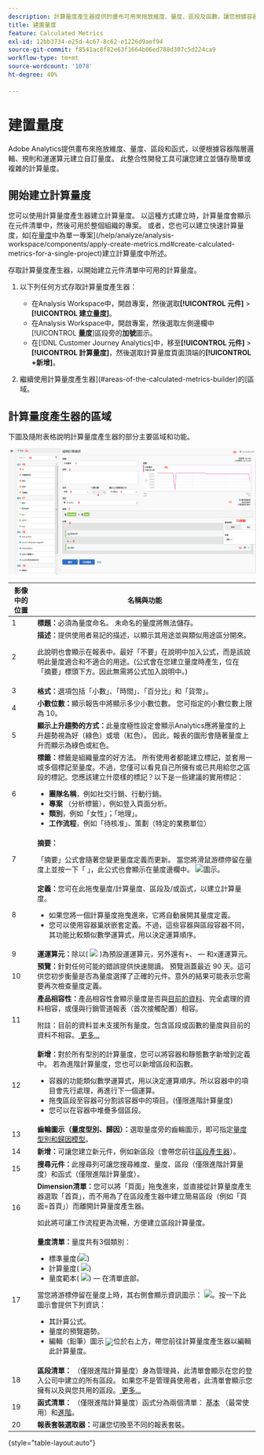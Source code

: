 ```yaml
---
description: 計算量度產生器提供的畫布可用來拖放維度、量度、區段及函數，讓您根據容器階層邏輯、規則及運算子來建立自訂量度。此整合性開發工具可讓您建立並儲存簡單的計算量度或複雜的進階計算量度。
title: 建置量度
feature: Calculated Metrics
exl-id: 12bb3734-e25d-4c67-8c62-e1226d9aef94
source-git-commit: f8541ac8f82e63f1664b06ed788d307c5d224ca9
workflow-type: tm+mt
source-wordcount: '1078'
ht-degree: 40%

---
```


# 建置量度

Adobe Analytics提供畫布來拖放維度、量度、區段和函式，以便根據容器階層邏輯、規則和運運算元建立自訂量度。 此整合性開發工具可讓您建立並儲存簡單或複雜的計算量度。

## 開始建立計算量度

您可以使用計算量度產生器建立計算量度。 以這種方式建立時，計算量度會顯示在元件清單中，然後可用於整個組織的專案。 或者，您也可以建立快速計算量度，如[在[量度](/help/analyze/analysis-workspace/components/apply-create-metrics.md)中為單一專案](/help/analyze/analysis-workspace/components/apply-create-metrics.md#create-calculated-metrics-for-a-single-project)建立計算量度中所述。

存取計算量度產生器，以開始建立元件清單中可用的計算量度。

1. 以下列任何方式存取計算量度產生器：

   * 在Analysis Workspace中，開啟專案，然後選取&#x200B;**[!UICONTROL 元件]** > **[!UICONTROL 建立量度]**。
   * 在Analysis Workspace中，開啟專案，然後選取左側邊欄中&#x200B;[!UICONTROL **量度**]&#x200B;區段旁的&#x200B;**加號**&#x200B;圖示。
   * 在[!DNL Customer Journey Analytics]中，移至&#x200B;**[!UICONTROL 元件]** > **[!UICONTROL 計算量度]**，然後選取計算量度頁面頂端的&#x200B;**[!UICONTROL +新增]**。

1. 繼續使用計算量度產生器](#areas-of-the-calculated-metrics-builder)的[區域。

## 計算量度產生器的區域

下圖及隨附表格說明計算量度產生器的部分主要區域和功能。

![](assets/cm_builder_ui.png)

| 影像中的位置 | 名稱與功能 |
|---|---|
| 1 | **標題：**&#x200B;必須為量度命名。 未命名的量度將無法儲存。 |
| 2 | **描述：**&#x200B;提供使用者易記的描述，以顯示其用途並與類似用途區分開來。 <p>此說明也會顯示在報表中。最好「不要」在說明中加入公式，而是該說明此量度適合和不適合的用途。(公式會在您建立量度時產生，位在「摘要」標頭下方。因此無需將公式加入說明中。) </p> |
| 3 | **格式：**&#x200B;選項包括「小數」、「時間」、「百分比」和「貨幣」。 |
| 4 | **小數位數：**&#x200B;顯示報告中將顯示多少小數位數。 您可指定的小數位數上限為 10。 |
| 5 | **顯示上升趨勢的方式：**&#x200B;此量度極性設定會顯示Analytics應將量度的上升趨勢視為好（綠色）或壞（紅色）。 因此，報表的圖形會隨著量度上升而顯示為綠色或紅色。 |
| 6 | **標籤：**&#x200B;標籤是組織量度的好方法。 所有使用者都能建立標記，並套用一或多個標記至量度。不過，您僅可以看見自己所擁有或已共用給您之區段的標記。您應該建立什麼樣的標記？以下是一些建議的實用標記：<ul><li>**團隊名稱**，例如社交行銷、行動行銷。</li><li>**專案** （分析標籤），例如登入頁面分析。</li><li>**類別**，例如「女性」；「地理」。</li><li>**工作流程**，例如「待核准」、策劃（特定的業務單位）</li></ul> |
| 7 | **摘要：** <p>「摘要」公式會隨著您變更量度定義而更新。 當您將滑鼠游標停留在量度上並按一下「 」，此公式也會顯示在量度邊欄中。 <img placement="inline"  src="https://spectrum.adobe.com/static/icons/workflow_18/Smock_Info_18_N.svg" id="image_BDA0EAF89C19440CB02AE248BA3F968E" />圖示。 </p> |
| 8 | **定義：**&#x200B;您可在此拖曳量度/計算量度、區段及/或函式，以建立計算量度。 <ul><li>如果您將一個計算量度拖曳進來，它將自動展開其量度定義。 </li> <li>您可以使用容器巢狀嵌套定義。不過，這些容器與區段容器不同，其功能比較類似數學運算式，用以決定運算順序。 </li> </ul> |
| 9 | **運運算元：**&#x200B;除以( <img placement="inline"  src="https://spectrum.adobe.com/static/icons/workflow_18/Smock_Divide_18_N.svg" width="15" id="image_320D7363DE024BDEB21E44606C8B367F" width="25px" /> )為預設運運算元，另外還有+、 — 和x運運算元。 |
| 10 | **預覽：**&#x200B;針對任何可能的錯誤提供快速閱讀。 預覽涵蓋最近 90 天。這可供您初步衡量是否為量度選擇了正確的元件。意外的結果可能表示您需要再次檢查量度定義。 |
| 11 | **產品相容性：**&#x200B;產品相容性會顯示量度是否與<a href="https://experienceleague.adobe.com/docs/analytics/analyze/reports-analytics/current-data.html"  >目前的資料</a>、完全處理的資料相容，或僅與行銷管道報表（首次接觸配置）相容。 <p>附註：目前的資料並未支援所有量度。包含區段或函數的量度與目前的資料不相容。<a href="/help/components/c-calcmetrics/cm-compatibility.md"  > 更多... </a> </p> </p> |
| 12 | **新增：**&#x200B;對於所有型別的計算量度，您可以將容器和靜態數字新增到定義中。 若為進階計算量度，您也可以新增區段和函數。 <ul><li>容器的功能類似數學運算式，用以決定運算順序。所以容器中的項目會先行處理，再進行下一個運算。</li><li>拖曳區段至容器可分割該容器中的項目。(僅限進階計算量度)</li><li>您可以在容器中堆疊多個區段。</li></ul> |
| 13 | **齒輪圖示（量度型別、歸因）：**&#x200B;選取量度旁的齒輪圖示，即可指定<a href="/help/components/c-calcmetrics/c-workflow/cm-workflow/c-build-metrics/m-metric-type-alloc.md"  >量度型別和歸因模型</a>。 |
| 14 | **新增：**&#x200B;可讓您建立新元件，例如新區段（會帶您前往<a href="/help/components/segmentation/segmentation-workflow/seg-build.md"  >區段產生器</a>）。 |
| 15 | **搜尋元件：**&#x200B;此搜尋列可讓您搜尋維度、量度、區段（僅限進階計算量度）和函式（僅限進階計算量度）。 |
| 16 | **Dimension清單：**&#x200B;您可以將「頁面」拖曳進來，並直接從計算量度產生器選取「首頁」，而不用為了在區段產生器中建立簡易區段（例如「頁面=首頁」）而離開計算量度產生器。<p>如此將可讓工作流程更為流暢，方便建立區段計算量度。</p> |
| 17 | **量度清單：**&#x200B;量度共有3個類別： <ul> <li>標準量度(<img placement="inline"  src="https://spectrum.adobe.com/static/icons/workflow_18/Smock_Event_18_N.svg" id="image_65A80F54D73443E78542FE0B31CC3F20" />) </li><li>計算量度( <img placement="inline"  src="https://spectrum.adobe.com/static/icons/workflow_18/Smock_Calculator_18_N.svg" id="image_C5674AB9B9EB4DA9A56782D15822C319" />) </li><li id="li_8735E76637ED4C3F983731A66E04C93E">量度範本( <img placement="inline"  src="https://spectrum.adobe.com/static/icons/workflow_18/Smock_Folder_18_N.svg" id="image_D236601511CC4DD3828F223431E27E88" />) — 在清單底部。 </li> </ul> <p>當您將游標停留在量度上時，其右側會顯示資訊圖示： <img placement="inline"  src="https://spectrum.adobe.com/static/icons/workflow_18/Smock_Info_18_N.svg" width="15px" id="image_5A65E772A68A4B94ACAD6552CCF21F5F" />。按一下此圖示會提供下列資訊： </p><ul> <li>其計算公式。 </li><li>量度的預覽趨勢。 </li><li>編輯（鉛筆）圖示 <img placement="break" align="center"  src="https://spectrum.adobe.com/static/icons/workflow_18/Smock_Edit_18_N.svg" width="15px" id="image_7D5B2F026A034118BE4DA81B9215A883" />位於右上方，帶您前往計算量度產生器以編輯此計算量度。 </li></ul> |
| 18 | **區段清單：** （僅限進階計算量度）身為管理員，此清單會顯示在您的登入公司中建立的所有區段。 如果您不是管理員使用者，此清單會顯示您擁有以及與您共用的區段。<a href="https://experienceleague.adobe.com/docs/analytics/components/segmentation/segment-reference/seg-rights.html"  > 更多... </a> |
| 19 | **函式清單：** （僅限進階計算量度）函式分為兩個清單： <a href="/help/components/c-calcmetrics/cm-reference/cm-functions.md"  >基本</a> （最常使用）和<a href="/help/components/c-calcmetrics/cm-reference/cm-adv-functions.md"  >進階</a>。 |
| 20 | **報表套裝選取器：**&#x200B;可讓您切換至不同的報表套裝。 |

{style="table-layout:auto"}
